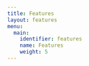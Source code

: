 ```yaml
---
title: Features
layout: features
menu:
  main:
    identifier: features
    name: Features
    weight: 5
---
```

